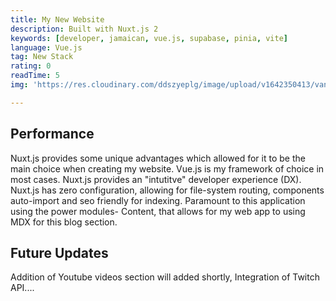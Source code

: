 ```yaml
---
title: My New Website
description: Built with Nuxt.js 2
keywords: [developer, jamaican, vue.js, supabase, pinia, vite]
language: Vue.js
tag: New Stack
rating: 0
readTime: 5
img: 'https://res.cloudinary.com/ddszyeplg/image/upload/v1642350413/vantol/black-text_emxagi.png'

---
```


## Performance 

Nuxt.js provides some unique advantages which allowed for it to be the main choice when creating my website. Vue.js is my framework of choice in most cases. Nuxt.js provides an "intutitve" developer experience (DX). Nuxt.js has zero configuration, allowing for file-system routing, components auto-import and seo friendly for indexing. Paramount to this application using the power modules- Content, that allows for my web app to using MDX for this blog section.

## Future Updates

Addition of Youtube videos section will added shortly, Integration of Twitch API....
